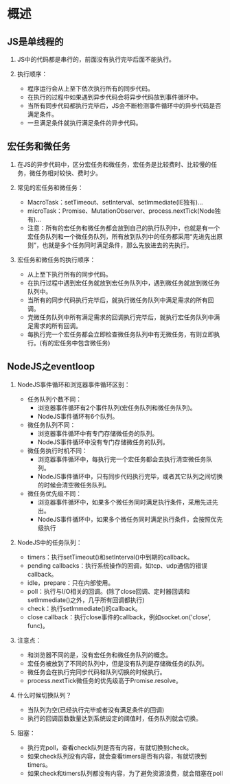 # 概述

## JS是单线程的

1. JS中的代码都是串行的，前面没有执行完毕后面不能执行。

2. 执行顺序：
    - 程序运行会从上至下依次执行所有的同步代码。
    - 在执行的过程中如果遇到异步代码会将异步代码放到事件循环中。
    - 当所有同步代码都执行完毕后，JS会不断检测事件循环中的异步代码是否满足条件。
    - 一旦满足条件就执行满足条件的异步代码。

## 宏任务和微任务

1. 在JS的异步代码中，区分宏任务和微任务，宏任务是比较费时、比较慢的任务，微任务相对较快、费时少。

2. 常见的宏任务和微任务：
    - MacroTask：setTimeout、setInterval、setImmediate(IE独有)...
    - microTask：Promise、MutationObserver、process.nextTick(Node独有)...
    - 注意：所有的宏任务和微任务都会放到自己的执行队列中，也就是有一个宏任务队列和一个微任务队列，所有放到队列中的任务都采用“先进先出原则”，也就是多个任务同时满足条件，那么先放进去的先执行。

3. 宏任务和微任务的执行顺序：
    - 从上至下执行所有的同步代码。
    - 在执行过程中遇到宏任务就放到宏任务队列中，遇到微任务就放到微任务队列中。
    - 当所有的同步代码执行完毕后，就执行微任务队列中满足需求的所有回调。
    - 党微任务队列中所有满足需求的回调执行完毕后，就执行宏任务队列中满足需求的所有回调。
    - 每执行完一个宏任务都会立即检查微任务队列中有无微任务，有则立即执行。(有的宏任务中包含微任务)

## NodeJS之eventloop

1. NodeJS事件循环和浏览器事件循环区别：
    - 任务队列个数不同：
        - 浏览器事件循环有2个事件队列(宏任务队列和微任务队列)。
        - NodeJS事件循环有6个队列。
    - 微任务队列不同：
        - 浏览器事件循环中有专门存储微任务的队列。
        - NodeJS事件循环中没有专门存储微任务的队列。
    - 微任务执行时机不同：
        - 浏览器事件循环中，每执行完一个宏任务都会去执行清空微任务队列。
        - NodeJS事件循环中，只有同步代码执行完毕，或者其它队列之间切换的时候会清空微任务队列。
    - 微任务优先级不同：
        - 浏览器事件循环中，如果多个微任务同时满足执行条件，采用先进先出。
        - NodeJS事件循环中，如果多个微任务同时满足执行条件，会按照优先级执行

2. NodeJS中的任务队列：
    - timers：执行setTimeout()和setInterval()中到期的callback。
    - pending callbacks：执行系统操作的回调，如tcp、udp通信的错误callback。
    - idle，prepare：只在内部使用。
    - poll：执行与I/O相关的回调。(除了close回调、定时器回调和setImmediate()之外，几乎所有回调都执行)
    - check：执行setImmediate()的callback。
    - close callback：执行close事件的callback，例如socket.on('close', func)。

3. 注意点：
    - 和浏览器不同的是，没有宏任务和微任务队列的概念。
    - 宏任务被放到了不同的队列中，但是没有队列是存储微任务的队列。
    - 微任务会在执行完同步代码和队列切换的时候执行。
    - process.nextTick微任务的优先级高于Promise.resolve。

4. 什么时候切换队列？
    - 当队列为空(已经执行完毕或者没有满足条件的回调)
    - 执行的回调函数数量达到系统设定的阈值时，任务队列就会切换。

5. 阻塞：
    - 执行完poll，查看check队列是否有内容，有就切换到check。
    - 如果check队列没有内容，就会查看timers是否有内容，有就切换到timers。
    - 如果check和timers队列都没有内容，为了避免资源浪费，就会阻塞在poll